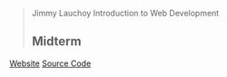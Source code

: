 ﻿


> Jimmy Lauchoy
> Introduction to Web Development
>## **Midterm** ##

[Website](http://sites.bxmc.poly.edu/~jimmylauchoy/WD/)
[Source Code](https://github.com/lauchoy/LauchoyIntroToWD/tree/master/Midterm)




